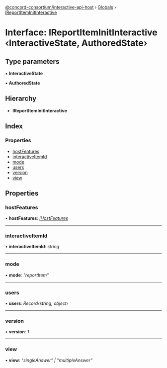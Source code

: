 [@concord-consortium/interactive-api-host](../README.md) › [Globals](../globals.md) › [IReportItemInitInteractive](ireportiteminitinteractive.md)

# Interface: IReportItemInitInteractive ‹**InteractiveState, AuthoredState**›

## Type parameters

▪ **InteractiveState**

▪ **AuthoredState**

## Hierarchy

* **IReportItemInitInteractive**

## Index

### Properties

* [hostFeatures](ireportiteminitinteractive.md#hostfeatures)
* [interactiveItemId](ireportiteminitinteractive.md#interactiveitemid)
* [mode](ireportiteminitinteractive.md#mode)
* [users](ireportiteminitinteractive.md#users)
* [version](ireportiteminitinteractive.md#version)
* [view](ireportiteminitinteractive.md#view)

## Properties

###  hostFeatures

• **hostFeatures**: *[IHostFeatures](ihostfeatures.md)*

___

###  interactiveItemId

• **interactiveItemId**: *string*

___

###  mode

• **mode**: *"reportItem"*

___

###  users

• **users**: *Record‹string, object›*

___

###  version

• **version**: *1*

___

###  view

• **view**: *"singleAnswer" | "multipleAnswer"*
